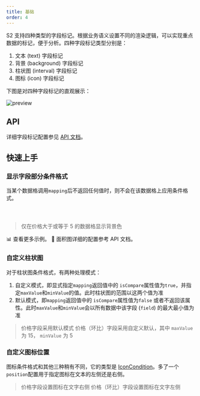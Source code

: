 ```yaml
---
title: 基础
order: 4
---
```


S2 支持四种类型的字段标记。根据业务语义设置不同的渲染逻辑，可以实现重点数据的标记，便于分析。
​
四种字段标记类型分别是：

1. 文本 (text) 字段标记
2. 背景 (background) 字段标记
3. 柱状图 (interval) 字段标记
4. 图标 (icon) 字段标记

下图是对四种字段标记的直观展示：

![preview](https://gw.alipayobjects.com/zos/antfincdn/M0ot%26E%26TZ/7f4e10d8-386a-46a6-a184-3656b2b66b17.png)

## API

详细字段标记配置参见 [API 文档](/zh/docs/api/general/conditions)。

## 快速上手

### 显示字段部分条件格式

当某个数据格调用`mapping`后不返回任何值时，则不会在该数据格上应用条件格式。

#### ​

> 仅在价格大于或等于 5 的数据格显示背景色

​📊 查看更多示例。
🎨 面积图详细的配置参考 API 文档。

### 自定义柱状图

对于柱状图条件格式，有两种处理模式：

1. 自定义模式，即显式指定`mapping`返回值中的 `isCompare`属性值为`true`，并指定`maxValue`和`minValue`的值。此时柱状图的范围以这两个值为准
1. 默认模式，即`mapping`返回值中的 `isCompare`属性值为`false` 或者不返回该属性。此时`maxValue`和`minValue`会以所有数据中该字段 (`field`) 的最大最小值为准

> 价格字段采用默认模式
> 价格（环比）字段采用自定义默认，其中 `maxValue` 为 15， `minValue` 为 5

### 自定义图标位置

图标条件格式和其他三种稍有不同，它的类型是 [IconCondition](https://yuque.antfin.com/spreadsheet/klxp4m/fz272x#fwDPf)。多了一个`position`配置用于指定图标在文本的左侧还是右侧。
​

> 价格字段设置图标在文字右侧
> 价格（环比）字段设置图标在文字左侧

